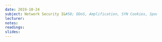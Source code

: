 ```yaml
---
date: 2019-10-24
subject: Network Security I&#58; DDoS, Amplification, SYN Cookies, Spoofing, BGP Hijacks
lecturer: 
notes: 
readings:
slides:
---
```

